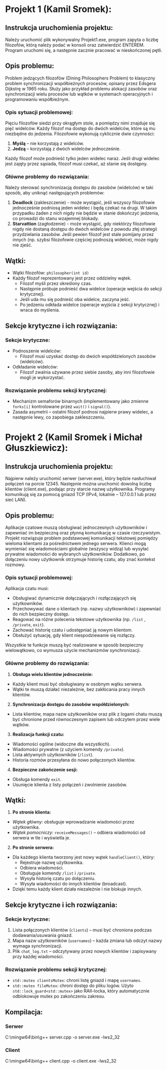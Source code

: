 # Projekt 1 (Kamil Sromek):
## Instrukcja uruchomienia projektu:
Należy uruchomić plik wykonywalny Projekt1.exe, program zapyta o liczbę filozofów, którą należy podać w konsoli oraz zatwierdzić ENTEREM. Program uruchomi się, a następnie zacznie pracować w nieskończonej pętli.
## Opis problemu:
Problem jedzących filozofów (Dining Philosophers Problem) to klasyczny problem synchronizacji współbieżnych procesów, opisany przez Edsgera Dijkstrę w 1965 roku. Służy jako przykład problemu alokacji zasobów oraz synchronizacji wielu procesów lub wątków w systemach operacyjnych i programowaniu współbieżnym.
### Opis sytuacji problemowej:
Pięciu filozofów siedzi przy okrągłym stole, a pomiędzy nimi znajduje się pięć widelców. Każdy filozof ma dostęp do dwóch widelców, które są mu niezbędne do jedzenia. Filozofowie wykonują cyklicznie dwie czynności:
1. **Myślą** – nie korzystają z widelców.
2. **Jedzą** – korzystają z dwóch widelców jednocześnie.

Każdy filozof może podnieść tylko jeden widelec naraz. Jeśli drugi widelec jest zajęty przez sąsiada, filozof musi czekać, aż stanie się dostępny.
### Główne problemy do rozwiązania:
Należy sterować synchronizacją dostępu do zasobów (widelców) w taki sposób, aby uniknąć następujących problemów:
1. **Deadlock** (zakleszczenie) - może wystąpić, jeśli wszyscy filozofowie jednocześnie podniosą jeden widelec i będą czekać na drugi. W takim przypadku żaden z nich nigdy nie będzie w stanie dokończyć jedzenia, co prowadzi do stanu wzajemnej blokady.
2. **Starvattion** (zagłodzenie) - może wystąpić, gdy niektórzy filozofowie nigdy nie dostaną dostępu do dwóch widelców z powodu złej strategii przydzielania zasobów. Jeśli pewien filozof jest stale pomijany przez innych (np. szybsi filozofowie częściej podnoszą widelce), może nigdy nie zjeść.
## Wątki:
- Wątki filozofów: `philosopher(int id)`
- Każdy filozof reprezentowany jest przez oddzielny wątek.
  - Filozof myśli przez określony czas.
  - Następnie próbuje podnieść dwa widelce (operacje wejścia do sekcji krytycznej).
  - Jeśli uda mu się podnieść oba widelce, zaczyna jeść.
  - Po jedzeniu odkłada widelce (operacje wyjścia z sekcji krytycznej) i wraca do myślenia.
## Sekcje krytyczne i ich rozwiązania:
### Sekcje krytyczne:
- Podnoszenie widelców:
  - Filozof musi uzyskać dostęp do dwóch współdzielonych zasobów (widelców).
- Odkładanie widelców:
  - Filozof zwalnia używane przez siebie zasoby, aby inni filozofowie mogli je wykorzystać.
### Rozwiązanie problemu sekcji krytycznej:
- Mechanizm semaforów binarnych (implementowany jako zmienne ` forks[i] ` kontrolowane przez ` wait() ` i ` signal() `).
- Zasada asymetrii – ostatni filozof podnosi najpierw prawy widelec, a następnie lewy, co zapobiega zakleszczeniu.

# Projekt 2 (Kamil Sromek i Michał Głuszkiewicz):
## Instrukcja uruchomienia projektu:
Najpierw należy uruchomić serwer (server.exe), który będzie nasłuchiwał połączeń na porcie 12345. Następnie można uruchomić dowolną liczbę klientów (client.exe), podając przy starcie nazwę użytkownika. Programy komunikują się za pomocą gniazd TCP (IPv4, lokalnie – 127.0.0.1 lub przez sieć LAN).
## Opis problemu:
Aplikacje czatowe muszą obsługiwać jednoczesnych użytkowników i zapewniać im bezpieczną oraz płynną komunikację w czasie rzeczywistym. Projekt rozwiązuje problem podstawowej komunikacji tekstowej pomiędzy wieloma klientami za pośrednictwem jednego serwera.
Klienci mogą wymieniać się wiadomościami globalnie (wszyscy widzą) lub wysyłać prywatne wiadomości do wybranych użytkowników. Dodatkowo, po dołączeniu nowy użytkownik otrzymuje historię czatu, aby znać kontekst rozmowy.
### Opis sytuacji problemowej:
Aplikacja czatu musi:
- Obsługiwać dynamicznie dołączających i rozłączających się użytkowników.
- Przechowywać dane o klientach (np. nazwy użytkowników) i zapewniać do nich bezpieczny dostęp.
- Reagować na różne polecenia tekstowe użytkownika (np. `/list` , `/private`, ` exit `).
- Zachować historię czatu i udostępniać ją nowym klientom.
- Obsłużyć sytuację, gdy klient niespodziewanie się rozłączy. 

Wszystkie te funkcje muszą być realizowane w sposób bezpieczny wielowątkowo, co wymusza użycie mechanizmów synchronizacji.
### Główne problemy do rozwiązania:
1. **Obsługa wielu klientów jednocześnie:**
- Każdy klient musi być obsługiwany w osobnym wątku serwera.
- Wątki te muszą działać niezależnie, bez zakłócania pracy innych klientów.
2. **Synchronizacja dostępu do zasobów współdzielonych:**
- Lista klientów, mapa nazw użytkowników oraz plik z logami chatu muszą być chronione przed równoczesnym zapisem lub odczytem przez wiele wątków.
3. **Realizacja funkcji czatu:**
- Wiadomości ogólne (widoczne dla wszystkich).
- Wiadomości prywatne (z użyciem komendy `/private`).
- Lista aktywnych użytkowników (`/list`).
- Historia rozmów przesyłana do nowo połączonych klientów.
4. **Bezpieczne zakończenie sesji:**
- Obsługa komendy `exit`.
- Usunięcie klienta z listy połączeń i zwolnienie zasobów.
## Wątki:
1. **Po stronie klienta:**
- *Wątek główny:* obsługuje wprowadzanie wiadomości przez użytkownika.
- *Wątek pomocniczy:* `receiveMessages()` – odbiera wiadomości od serwera w tle i wyświetla je.
2. **Po stronie serwera:**
- Dla każdego klienta tworzony jest nowy wątek `handleClient()`, który:
  - Rejestruje nazwę użytkownika.
  - Odbiera wiadomości.
  - Obsługuje komendy `/list` i `/private`.
  - Wysyła historię czatu po dołączeniu.
  - Wysyła wiadomości do innych klientów (broadcast).
- Dzięki temu każdy klient działa niezależnie i nie blokuje innych.
## Sekcje krytyczne i ich rozwiązania:
### Sekcje krytyczne:
1. Lista połączonych klientów (`clients`) – musi być chroniona podczas dodawania/usuwania gniazd.
2. Mapa nazw użytkowników (`usernames`) – każda zmiana lub odczyt nazwy wymaga synchronizacji.
3. Plik `chat_log.txt` – odczytywany przez nowych klientów i zapisywany przy każdej wiadomości.
### Rozwiązanie problemu sekcji krytycznej:
- `std::mutex clientsMutex`: chroni listę gniazd i mapę `usernames`.
- `std::mutex fileMutex`: chroni dostęp do pliku logów.
Użyto `std::lock_guard<std::mutex>` jako RAII-locka, który automatycznie odblokowuje mutex po zakończeniu zakresu.

## Kompilacja:
### Serwer
C:\mingw64\bin\g++ server.cpp -o server.exe -lws2_32
### Client
C:\mingw64\bin\g++ client.cpp -o client.exe -lws2_32




